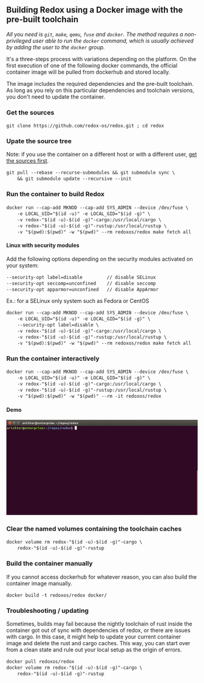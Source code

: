 ## Building Redox using a Docker image with the pre-built toolchain

*All you need is `git`, `make`, `qemu`, `fuse` and `docker`. The method requires
a non-privileged user able to run the `docker` command, which is usually achieved
by adding the user to the `docker` group.*

It's a three-steps process with variations depending on the platform.
On the first execution of one of the following docker commands, the
official container image will be pulled from dockerhub and stored
locally.

The image includes the required dependencies and the pre-built
toolchain. As long as you rely on this particular dependencies and
toolchain versions, you don't need to update the container.

### <a name='get_the_sources'></a>Get the sources
```
git clone https://github.com/redox-os/redox.git ; cd redox
```

### Upate the source tree
Note: if you use the container on a different host or
with a different user, [get the sources first](#get_the_sources).
```shell
git pull --rebase --recurse-submodules && git submodule sync \
    && git submodule update --recursive --init
```

### Run the container to build Redox
```shell
docker run --cap-add MKNOD --cap-add SYS_ADMIN --device /dev/fuse \
    -e LOCAL_UID="$(id -u)" -e LOCAL_GID="$(id -g)" \
    -v redox-"$(id -u)-$(id -g)"-cargo:/usr/local/cargo \
    -v redox-"$(id -u)-$(id -g)"-rustup:/usr/local/rustup \
    -v "$(pwd):$(pwd)" -w "$(pwd)" --rm redoxos/redox make fetch all
```
#### Linux with security modules
Add the following options depending on the security modules activated on your system:
```shell
--security-opt label=disable         // disable SELinux
--security-opt seccomp=unconfined    // disable seccomp
--security-opt apparmor=unconfined   // disable AppArmor
```
Ex.: for a SELinux only system such as Fedora or CentOS
```shell
docker run --cap-add MKNOD --cap-add SYS_ADMIN --device /dev/fuse \
    -e LOCAL_UID="$(id -u)" -e LOCAL_GID="$(id -g)" \
    --security-opt label=disable \
    -v redox-"$(id -u)-$(id -g)"-cargo:/usr/local/cargo \
    -v redox-"$(id -u)-$(id -g)"-rustup:/usr/local/rustup \
    -v "$(pwd):$(pwd)" -w "$(pwd)" --rm redoxos/redox make fetch all
```
### Run the container interactively
```shell
docker run --cap-add MKNOD --cap-add SYS_ADMIN --device /dev/fuse \
    -e LOCAL_UID="$(id -u)" -e LOCAL_GID="$(id -g)" \
    -v redox-"$(id -u)-$(id -g)"-cargo:/usr/local/cargo \
    -v redox-"$(id -u)-$(id -g)"-rustup:/usr/local/rustup \
    -v "$(pwd):$(pwd)" -w "$(pwd)" --rm -it redoxos/redox
```

#### Demo
![Image of Usage](interactive_demo.gif)

### Clear the named volumes containing the toolchain caches
```shell
docker volume rm redox-"$(id -u)-$(id -g)"-cargo \
    redox-"$(id -u)-$(id -g)"-rustup
```

### Build the container manually
If you cannot access dockerhub for whatever reason, you can also build
the container image manually.
```shell
docker build -t redoxos/redox docker/
```

### Troubleshooting / updating
Sometimes, builds may fail because the nightly toolchain of rust inside the container got out of sync with dependencies of redox, or there are issues with cargo. In this case, it might help to update your current container image and delete the rust and cargo caches. This way, you can start over from a clean state and rule out your local setup as the origin of errors.

```shell
docker pull redoxos/redox
docker volume rm redox-"$(id -u)-$(id -g)"-cargo \
    redox-"$(id -u)-$(id -g)"-rustup
```
